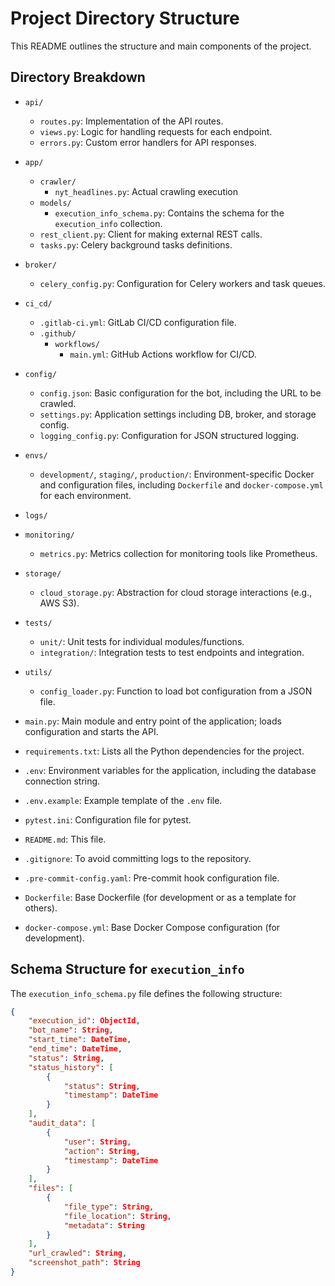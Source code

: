 # Project Directory Structure

This README outlines the structure and main components of the project.

## Directory Breakdown

- `api/`
  - `routes.py`: Implementation of the API routes.
  - `views.py`: Logic for handling requests for each endpoint.
  - `errors.py`: Custom error handlers for API responses.

- `app/`
  - `crawler/`
    - `nyt_headlines.py`: Actual crawling execution
  - `models/`
    - `execution_info_schema.py`: Contains the schema for the `execution_info` collection.
  - `rest_client.py`: Client for making external REST calls.
  - `tasks.py`: Celery background tasks definitions.

- `broker/`
  - `celery_config.py`: Configuration for Celery workers and task queues.

- `ci_cd/`
  - `.gitlab-ci.yml`: GitLab CI/CD configuration file.
  - `.github/`
    - `workflows/`
      - `main.yml`: GitHub Actions workflow for CI/CD.

- `config/`
  - `config.json`: Basic configuration for the bot, including the URL to be crawled.
  - `settings.py`: Application settings including DB, broker, and storage config.
  - `logging_config.py`: Configuration for JSON structured logging.

- `envs/`
  - `development/`, `staging/`, `production/`: Environment-specific Docker and configuration files, including `Dockerfile` and `docker-compose.yml` for each environment.

- `logs/`

- `monitoring/`
  - `metrics.py`: Metrics collection for monitoring tools like Prometheus.

- `storage/`
  - `cloud_storage.py`: Abstraction for cloud storage interactions (e.g., AWS S3).

- `tests/`
  - `unit/`: Unit tests for individual modules/functions.
  - `integration/`: Integration tests to test endpoints and integration.

- `utils/`
  - `config_loader.py`: Function to load bot configuration from a JSON file.

- `main.py`: Main module and entry point of the application; loads configuration and starts the API.

- `requirements.txt`: Lists all the Python dependencies for the project.
- `.env`: Environment variables for the application, including the database connection string.
- `.env.example`: Example template of the `.env` file.
- `pytest.ini`: Configuration file for pytest.

- `README.md`: This file.

- `.gitignore`: To avoid committing logs to the repository.
- `.pre-commit-config.yaml`: Pre-commit hook configuration file.

- `Dockerfile`: Base Dockerfile (for development or as a template for others).
- `docker-compose.yml`: Base Docker Compose configuration (for development).

## Schema Structure for `execution_info`

The `execution_info_schema.py` file defines the following structure:

```json
{
    "execution_id": ObjectId,
    "bot_name": String,
    "start_time": DateTime,
    "end_time": DateTime,
    "status": String,
    "status_history": [
        {
            "status": String,
            "timestamp": DateTime
        }
    ],
    "audit_data": [
        {
            "user": String,
            "action": String,
            "timestamp": DateTime
        }
    ],
    "files": [
        {
            "file_type": String,
            "file_location": String,
            "metadata": String
        }
    ],
    "url_crawled": String,
    "screenshot_path": String
}

